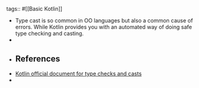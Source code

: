 tags:: #[[Basic Kotlin]]

- Type cast is so common in OO languages but also a common cause of errors. While Kotlin provides you with an automated way of doing safe type checking and casting.
-
- ## References
- [Kotlin official document for type checks and casts](https://kotlinlang.org/docs/typecasts.html#is-and-is-operators)
-